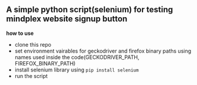 **A simple python script(selenium) for testing mindplex website signup button**
---
**how to use**
- clone this repo
- set environment vairables for geckodriver and firefox binary paths using names used inside the code(GECKODRIVER_PATH, FIREFOX_BINARY_PATH)
- install selenium library using `pip install selenium`
- run the script
